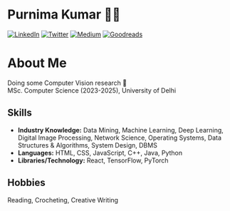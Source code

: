 # Purnima Kumar 👩‍💻

[![LinkedIn](https://img.shields.io/badge/-LinkedIn-222222?style=flat-square&logo=linkedin&logoColor=white&link=https://www.linkedin.com/in/purnimakumarr)](https://www.linkedin.com/in/purnimakumarr)
[![Twitter](https://img.shields.io/badge/-Twitter-222222?style=flat-square&logo=x&logoColor=white&link=https://twitter.com/purnimakumarr)](https://twitter.com/purnimakumarr)
[![Medium](https://img.shields.io/badge/-Medium-222222?style=flat-square&logo=medium&logoColor=white&link=https://medium.com/@purnimakumarr)](https://medium.com/@purnimakumarr)
[![Goodreads](https://img.shields.io/badge/-Goodreads-222222?style=flat-square&logo=goodreads&logoColor=white&link=https://www.goodreads.com/user/show/111237956-purnima-kumar)](https://www.goodreads.com/user/show/111237956-purnima-kumar)

# About Me
Doing some Computer Vision research 👾  
MSc. Computer Science (2023-2025), University of Delhi

## Skills
- **Industry Knowledge:** Data Mining, Machine Learning, Deep Learning, Digital Image Processing, Network Science, Operating Systems, Data Structures & Algorithms, System Design, DBMS
- **Languages:** HTML, CSS, JavaScript, C++, Java, Python
- **Libraries/Technology:** React, TensorFlow, PyTorch

## Hobbies
Reading, Crocheting, Creative Writing
